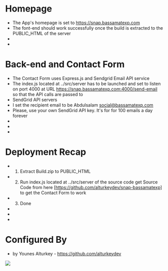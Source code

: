 # Homepage
* The App's homepage is set to https://snap.bassamatexp.com
* The font-end should work successfully once the build is extracted to the PUBLIC_HTML of the server
* 
* 
# Back-end and Contact Form
* The Contact Form uses Express.js and Sendgrid Email API service
* The index.js located at ../src/server has to be launched and set to listen on port 4000 at URL https://snap.bassamatexp.com:4000/send-email so that the API calls are passed to
* SendGrid API servers
* I set the recipient email to be Abdulsalam <social@bassamatexp.com>
* Please, use your own SendGrid API key. It's for for 100 emails a day forever
* 
* 
* 
# Deployment Recap
* 1. Extract Build.zip to PUBLIC_HTML
* 2. Run index.js located at ../src/server of the source code get Source Code from here [https://github.com/alturkeydev/snap-bassamatexp] to get the Contact Form to work
* 3. Done
* 
* 
* 
# Configured By
* by Younes Alturkey - https://github.com/alturkeydev


![](walkthrough.gif)
